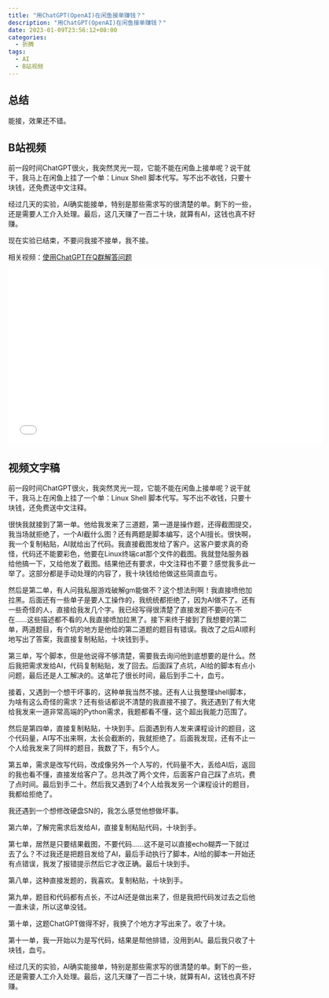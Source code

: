 ```yaml
---
title: "用ChatGPT(OpenAI)在闲鱼接单赚钱？"
description: "用ChatGPT(OpenAI)在闲鱼接单赚钱？"
date: 2023-01-09T23:56:12+08:00
categories:
  - 折腾
tags:
  - AI
  - B站视频
---
```


## 总结

能接，效果还不错。

## B站视频

前一段时间ChatGPT很火，我突然灵光一现，它能不能在闲鱼上接单呢？说干就干，我马上在闲鱼上挂了一个单：Linux Shell 脚本代写。写不出不收钱，只要十块钱，还免费送中文注释。

经过几天的实验，AI确实能接单，特别是那些需求写的很清楚的单。剩下的一些，还是需要人工介入处理。最后，这几天赚了一百二十块，就算有AI，这钱也真不好赚。

现在实验已结束，不要问我接不接单，我不接。

相关视频：[使用ChatGPT在Q群解答问题](https://www.bilibili.com/video/BV1E3411978P/)

<iframe style="height:360px;width:640px" src="//player.bilibili.com/player.html?aid=692567074&bvid=BV1T24y1v7oT&cid=958739031&page=1&autoplay=0" scrolling="no" border="0" frameborder="no" framespacing="0" allowfullscreen="true"> </iframe>

## 视频文字稿

前一段时间ChatGPT很火，我突然灵光一现，它能不能在闲鱼上接单呢？说干就干，我马上在闲鱼上挂了一个单：Linux Shell 脚本代写。写不出不收钱，只要十块钱，还免费送中文注释。

很快我就接到了第一单。他给我发来了三道题，第一道是操作题，还得截图提交，我当场就拒绝了，一个AI截什么图？还有两题是脚本编写，这个AI擅长。很快啊，我一个复制粘贴，AI就给出了代码。我直接截图发给了客户。这客户要求真的奇怪，代码还不能要彩色，他要在Linux终端cat那个文件的截图。我就登陆服务器给他搞一下，又给他发了截图。结果他还有要求，中文注释也不要？感觉我多此一举了。这部分都是手动处理的内容了，我十块钱给他做这些简直血亏。

然后是第二单，有人问我私服游戏破解gm能做不？这个想法刑啊！我直接喷他加拉黑。后面还有一些单子是要人工操作的，我统统都拒绝了，因为AI做不了。还有一些奇怪的人，直接给我发几个字。我已经写得很清楚了直接发题不要问在不在……这些描述都不看的人我直接喷加拉黑了。接下来终于接到了我想要的第二单，两道题目，有个坑的地方是他给的第二道题的题目有错误。我改了之后AI顺利地写出了答案，我直接复制粘贴，十块钱到手。

第三单，写个脚本，但是他说得不够清楚，需要我去询问他到底想要的是什么。然后我把需求发给AI，代码复制粘贴，发了回去。后面踩了点坑，AI给的脚本有点小问题，最后还是人工解决的。这单花了很长时间，最后到手二十，血亏。

接着，又遇到一个想干坏事的，这种单我当然不接。还有人让我整理shell脚本，为啥有这么奇怪的需求？还有些话都说不清楚的我直接不接了。我还遇到了有大佬给我发来一道非常高端的Python需求，我题都看不懂，这个超出我能力范围了。

然后是第四单，直接复制粘贴，十块到手。后面遇到有人发来课程设计的题目，这个代码量，AI写不出来啊，太长会截断的，我就拒绝了。后面我发现，还有不止一个人给我发来了同样的题目，我数了下，有5个人。

第五单，需求是改写代码，改成像另外一个人写的，代码量不大，丢给AI后，返回的我也看不懂，直接发给客户了。总共改了两个文件，后面客户自己踩了点坑，费了点时间。最后到手二十。然后我又遇到了4个人给我发另一个课程设计的题目，我都给拒绝了。

我还遇到一个想修改硬盘SN的，我怎么感觉他想做坏事。

第六单，了解完需求后发给AI，直接复制粘贴代码，十块到手。

第七单，居然是只要结果截图，不要代码……这不是可以直接echo糊弄一下就过去了么？不过我还是把题目发给了AI，最后手动执行了脚本，AI给的脚本一开始还有点错误，我发了报错提示然后它才改正确。最后十块到手。

第八单，这种直接发题的，我喜欢。复制粘贴，十块到手。

第九单，题目和代码都有点长，不过AI还是做出来了，但是我把代码发过去之后他一直未读，所以这单没钱。

第十单，这题ChatGPT做得不好，我换了个地方才写出来了。收了十块。

第十一单，我一开始以为是写代码，结果是帮他排错，没用到AI。最后我只收了十块钱，血亏。

经过几天的实验，AI确实能接单，特别是那些需求写的很清楚的单。剩下的一些，还是需要人工介入处理。最后，这几天赚了一百二十块，就算有AI，这钱也真不好赚。

